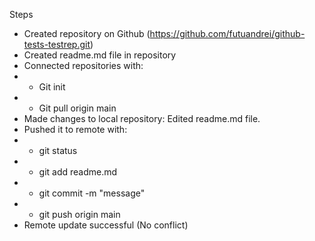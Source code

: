 Steps

- Created repository on Github (https://github.com/futuandrei/github-tests-testrep.git)
- Created readme.md file in repository
- Connected repositories with:
- - Git init
- - Git pull origin main
- Made changes to local repository: Edited readme.md file.
- Pushed it to remote with:
- - git status
- - git add readme.md
- - git commit -m "message"
- - git push origin main
- Remote update successful (No conflict)
